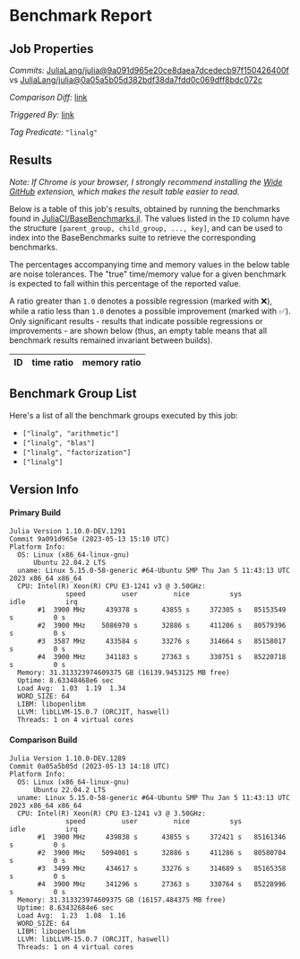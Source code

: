 # Benchmark Report

## Job Properties

*Commits:* [JuliaLang/julia@9a091d965e20ce8daea7dcedecb97f150426400f](https://github.com/JuliaLang/julia/commit/9a091d965e20ce8daea7dcedecb97f150426400f) vs [JuliaLang/julia@0a05a5b05d382bdf38da7fdd0c069dff8bdc072c](https://github.com/JuliaLang/julia/commit/0a05a5b05d382bdf38da7fdd0c069dff8bdc072c)

*Comparison Diff:* [link](https://github.com/JuliaLang/julia/compare/0a05a5b05d382bdf38da7fdd0c069dff8bdc072c..9a091d965e20ce8daea7dcedecb97f150426400f)

*Triggered By:* [link](https://github.com/JuliaLang/julia/pull/49806#issuecomment-1546698193)

*Tag Predicate:* `"linalg"`

## Results

*Note: If Chrome is your browser, I strongly recommend installing the [Wide GitHub](https://chrome.google.com/webstore/detail/wide-github/kaalofacklcidaampbokdplbklpeldpj?hl=en)
extension, which makes the result table easier to read.*

Below is a table of this job's results, obtained by running the benchmarks found in
[JuliaCI/BaseBenchmarks.jl](https://github.com/JuliaCI/BaseBenchmarks.jl). The values
listed in the `ID` column have the structure `[parent_group, child_group, ..., key]`,
and can be used to index into the BaseBenchmarks suite to retrieve the corresponding
benchmarks.

The percentages accompanying time and memory values in the below table are noise tolerances. The "true"
time/memory value for a given benchmark is expected to fall within this percentage of the reported value.

A ratio greater than `1.0` denotes a possible regression (marked with :x:), while a ratio less
than `1.0` denotes a possible improvement (marked with :white_check_mark:). Only significant results - results
that indicate possible regressions or improvements - are shown below (thus, an empty table means that all
benchmark results remained invariant between builds).

| ID | time ratio | memory ratio |
|----|------------|--------------|

## Benchmark Group List

Here's a list of all the benchmark groups executed by this job:

- `["linalg", "arithmetic"]`
- `["linalg", "blas"]`
- `["linalg", "factorization"]`
- `["linalg"]`

## Version Info

#### Primary Build

```
Julia Version 1.10.0-DEV.1291
Commit 9a091d965e (2023-05-13 15:10 UTC)
Platform Info:
  OS: Linux (x86_64-linux-gnu)
      Ubuntu 22.04.2 LTS
  uname: Linux 5.15.0-58-generic #64-Ubuntu SMP Thu Jan 5 11:43:13 UTC 2023 x86_64 x86_64
  CPU: Intel(R) Xeon(R) CPU E3-1241 v3 @ 3.50GHz: 
              speed         user         nice          sys         idle          irq
       #1  3900 MHz     439378 s      43855 s     372305 s   85153549 s          0 s
       #2  3900 MHz    5086970 s      32886 s     411206 s   80579396 s          0 s
       #3  3587 MHz     433584 s      33276 s     314664 s   85158017 s          0 s
       #4  3900 MHz     341183 s      27363 s     330751 s   85220718 s          0 s
  Memory: 31.313323974609375 GB (16139.9453125 MB free)
  Uptime: 8.63348468e6 sec
  Load Avg:  1.03  1.19  1.34
  WORD_SIZE: 64
  LIBM: libopenlibm
  LLVM: libLLVM-15.0.7 (ORCJIT, haswell)
  Threads: 1 on 4 virtual cores

```

#### Comparison Build

```
Julia Version 1.10.0-DEV.1289
Commit 0a05a5b05d (2023-05-13 14:18 UTC)
Platform Info:
  OS: Linux (x86_64-linux-gnu)
      Ubuntu 22.04.2 LTS
  uname: Linux 5.15.0-58-generic #64-Ubuntu SMP Thu Jan 5 11:43:13 UTC 2023 x86_64 x86_64
  CPU: Intel(R) Xeon(R) CPU E3-1241 v3 @ 3.50GHz: 
              speed         user         nice          sys         idle          irq
       #1  3900 MHz     439838 s      43855 s     372421 s   85161346 s          0 s
       #2  3900 MHz    5094001 s      32886 s     411286 s   80580704 s          0 s
       #3  3499 MHz     434617 s      33276 s     314689 s   85165358 s          0 s
       #4  3900 MHz     341296 s      27363 s     330764 s   85228996 s          0 s
  Memory: 31.313323974609375 GB (16157.484375 MB free)
  Uptime: 8.63432684e6 sec
  Load Avg:  1.23  1.08  1.16
  WORD_SIZE: 64
  LIBM: libopenlibm
  LLVM: libLLVM-15.0.7 (ORCJIT, haswell)
  Threads: 1 on 4 virtual cores

```
